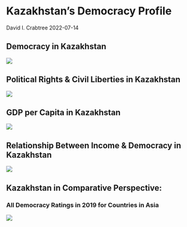 Kazakhstan’s Democracy Profile
================
David I. Crabtree
2022-07-14

## Democracy in Kazakhstan

![](C:\Users\David\Desktop\PROGRA~1\FILESA~1\DEMOCR~1\reports\KAZAKH~1/figure-gfm/Demscore-1.png)<!-- -->

## Political Rights & Civil Liberties in Kazakhstan

![](C:\Users\David\Desktop\PROGRA~1\FILESA~1\DEMOCR~1\reports\KAZAKH~1/figure-gfm/Political%20Rights%20&%20Civil%20Libs-1.png)<!-- -->

## GDP per Capita in Kazakhstan

![](C:\Users\David\Desktop\PROGRA~1\FILESA~1\DEMOCR~1\reports\KAZAKH~1/figure-gfm/GDP%20per%20Capita-1.png)<!-- -->

## Relationship Between Income & Democracy in Kazakhstan

![](C:\Users\David\Desktop\PROGRA~1\FILESA~1\DEMOCR~1\reports\KAZAKH~1/figure-gfm/Income%20&%20Dem-1.png)<!-- -->

## Kazakhstan in Comparative Perspective:

### All Democracy Ratings in 2019 for Countries in Asia

![](C:\Users\David\Desktop\PROGRA~1\FILESA~1\DEMOCR~1\reports\KAZAKH~1/figure-gfm/Democracy%20in%20Comparative%20Perspective-1.png)<!-- -->

